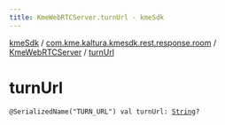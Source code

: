 ```yaml
---
title: KmeWebRTCServer.turnUrl - kmeSdk
---
```


[kmeSdk](../../index.html) / [com.kme.kaltura.kmesdk.rest.response.room](../index.html) / [KmeWebRTCServer](index.html) / [turnUrl](./turn-url.html)

# turnUrl

`@SerializedName("TURN_URL") val turnUrl: `[`String`](https://kotlinlang.org/api/latest/jvm/stdlib/kotlin/-string/index.html)`?`